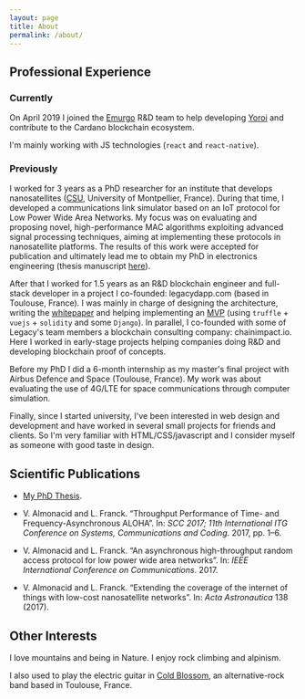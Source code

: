 ```yaml
---
layout: page
title: About
permalink: /about/
---
```


## Professional Experience

### Currently

On April 2019 I joined the [Emurgo](https://emurgo.io) R&D team to help developing [Yoroi](https://yoroi-wallet.com) and contribute to the Cardano blockchain ecosystem.

I'm mainly working with JS technologies (`react` and `react-native`).

### Previously

I worked for 3 years as a PhD researcher for an institute that develops nanosatellites ([CSU](https://csu.edu.umontpellier.fr/en/home/), University of Montpellier, France). During that time, I developed a communications link simulator based on an IoT protocol for Low Power Wide Area Networks. My focus was on evaluating and proposing novel, high-performance MAC algorithms exploiting advanced signal processing techniques, aiming at implementing these protocols in nanosatellite platforms. The results of this work were accepted for publication and ultimately lead me to obtain my PhD in electronics engineering (thesis manuscript [here](https://tel.archives-ouvertes.fr/tel-01951803/document)).

After that I worked for 1.5 years as an R&D blockchain engineer and full-stack developer in a project I co-founded: legacydapp.com (based in Toulouse, France). I was mainly in charge of designing the architecture, writing the [whitepaper](https://github.com/legacynetwork/whitepaper/raw/master/main.pdf) and helping implementing an [MVP](https://github.com/legacynetwork/MVP) (using `truffle` + `vuejs` + `solidity` and some `Django`). In parallel, I co-founded with some of Legacy's team members a blockchain consulting company: chainimpact.io. Here I worked in early-stage projects helping companies doing R&D and developing blockchain proof of concepts.

Before my PhD I did a 6-month internship as my master's final project with Airbus Defence and Space (Toulouse, France). My work was about evaluating the use of 4G/LTE for space communications through computer simulation.

Finally, since I started university, I've been interested in web design and development and have worked in several small projects for friends and clients. So I'm very familiar with HTML/CSS/javascript and I consider myself as someone with good taste in design.

## Scientific Publications

- [My PhD Thesis](https://tel.archives-ouvertes.fr/tel-01951803/document).

- V. Almonacid and L. Franck. “Throughput Performance of Time- and Frequency-Asynchronous ALOHA”. In: *SCC 2017; 11th International ITG Conference on Systems, Communications and Coding*. 2017, pp. 1–6.

- V. Almonacid and L. Franck. “An asynchronous high-throughput random access protocol for low power wide area networks”. In: *IEEE International Conference on Communications*. 2017.

- V. Almonacid and L. Franck. “Extending the coverage of the internet of things with low-cost nanosatellite networks”. In: *Acta Astronautica* 138 (2017).

## Other Interests

I love mountains and being in Nature. I enjoy rock climbing and alpinism.

I also used to play the electric guitar in [Cold Blossom](https://soundcloud.com/coldblossom/), an alternative-rock band based in Toulouse, France.
